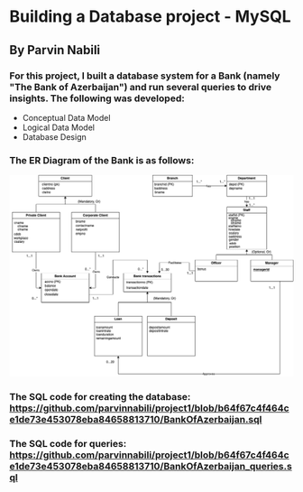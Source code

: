 # Building a Database project - MySQL
## By Parvin Nabili
### For this project, I built a database system for a Bank (namely "The Bank of Azerbaijan") and run several queries to drive insights. The following was developed:

- Conceptual Data Model
- Logical Data Model
- Database Design

### The ER Diagram of the Bank is as follows:

![ER Model](https://github.com/parvinnabili/project1/blob/b8df707869d46e8dc78ab0a53687fdfcf333a3ad/Banking%20ER%20diagram.drawio.png)

### The SQL code for creating the database: https://github.com/parvinnabili/project1/blob/b64f67c4f464ce1de73e453078eba84658813710/BankOfAzerbaijan.sql
### The SQL code for queries: https://github.com/parvinnabili/project1/blob/b64f67c4f464ce1de73e453078eba84658813710/BankOfAzerbaijan_queries.sql
